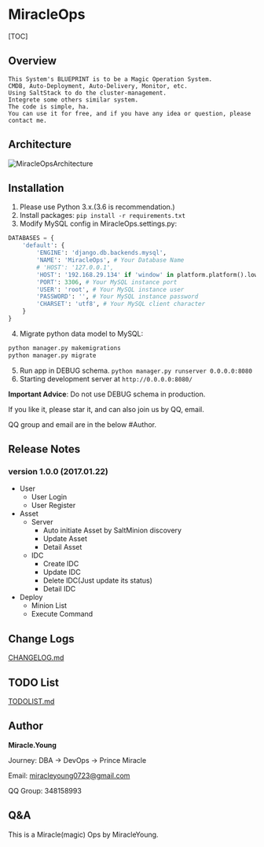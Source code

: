 # MiracleOps

[TOC]

## Overview

    This System's BLUEPRINT is to be a Magic Operation System.
    CMDB, Auto-Deployment, Auto-Delivery, Monitor, etc.
    Using SaltStack to do the cluster-management.
    Integrete some others similar system.
    The code is simple, ha.
    You can use it for free, and if you have any idea or question, please contact me.
    
## Architecture

![MiracleOpsArchitecture](https://github.com/MiracleYoung/MiracleOps/raw/master/utils/MiracleOps.png)

## Installation

1. Please use Python 3.x.(3.6 is recommendation.)
2. Install packages: `pip install -r requirements.txt`
3. Modify MySQL config in MiracleOps.settings.py: 
```python
DATABASES = {
    'default': {
        'ENGINE': 'django.db.backends.mysql',
        'NAME': 'MiracleOps', # Your Database Name
        # 'HOST': '127.0.0.1',
        'HOST': '192.168.29.134' if 'window' in platform.platform().lower() else '127.0.0.1', # Your MySQL instance host or IP
        'PORT': 3306, # Your MySQL instance port
        'USER': 'root', # Your MySQL instance user
        'PASSWORD': '', # Your MySQL instance password
        'CHARSET': 'utf8', # Your MySQL client character
    }
}
``` 
4. Migrate python data model to MySQL:
```python
python manager.py makemigrations
python manager.py migrate
```
5. Run app in DEBUG schema. `python manager.py runserver 0.0.0.0:8080`
6. Starting development server at `http://0.0.0.0:8080/`

**Important Advice**: Do not use DEBUG schema in production.

If you like it, please star it, and can also join us by QQ, email.

QQ group and email are in the below \#Author.

## Release Notes

### version 1.0.0 (2017.01.22)

- User
    - User Login
    - User Register
- Asset
    - Server
        - Auto initiate Asset by SaltMinion discovery
        - Update Asset
        - Detail Asset
    - IDC
        - Create IDC
        - Update IDC
        - Delete IDC(Just update its status)
        - Detail IDC
- Deploy
    - Minion List
    - Execute Command
    
## Change Logs

[CHANGELOG.md](https://raw.githubusercontent.com/MiracleYoung/MiracleOps/master/CHANGELOG.md)

## TODO List

[TODOLIST.md](https://raw.githubusercontent.com/MiracleYoung/MiracleOps/master/TODOLIST.md)

## Author

**Miracle.Young**

Journey: DBA -> DevOps -> Prince Miracle

Email: miracleyoung0723@gmail.com

QQ Group: 348158993

## Q&A

This is a Miracle(magic) Ops by MiracleYoung.
